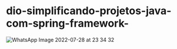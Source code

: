# dio-simplificando-projetos-java-com-spring-framework-

![WhatsApp Image 2022-07-28 at 23 34 32](https://user-images.githubusercontent.com/90060154/181671133-3f77dad4-d0f5-4056-9907-2128d3af3b99.jpeg)

